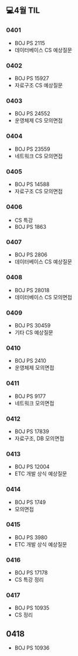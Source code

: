 ## 💻4월 TIL

### 0401
* BOJ PS 2115
* 데이터베이스 CS 예상질문

### 0402
* BOJ PS 15927
* 자료구조 CS 예상질문

### 0403
* BOJ PS 24552 
* 운영체제 CS 모의면접

### 0404
* BOJ PS 23559
* 네트워크 CS 모의면접

### 0405
* BOJ PS 14588
* 자료구조 CS 모의면접

### 0406
* CS 특강
* BOJ PS 1863

### 0407
* BOJ PS 2806
* 데이터베이스 CS 예상질문

### 0408
* BOJ PS 28018
* 데이터베이스 CS 모의면접

### 0409
* BOJ PS 30459
* 기타 CS 예상질문

### 0410
* BOJ PS 2410
* 운영체제 모의면접

### 0411
* BOJ PS 9177
* 네트워크 모의면접

### 0412
* BOJ PS 17839
* 자료구조, DB 모의면접

### 0413
* BOJ PS 12004
* ETC 개발 상식 예상질문

### 0414
* BOJ PS 1749
* 모의면접

### 0415
* BOJ PS 3980
* ETC 개발 상식 예상질문

### 0416
* BOJ PS 17178
* CS 특강 정리

### 0417
* BOJ PS 10935
* CS 정리

## 0418
* BOJ PS 10936